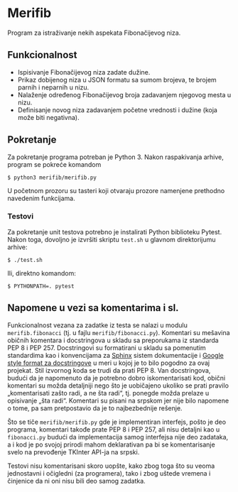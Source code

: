 # Merifib

Program za istraživanje nekih aspekata Fibonačijevog niza.

## Funkcionalnost

*  Ispisivanje Fibonačijevog niza zadate dužine.
*  Prikaz dobijenog niza u JSON formatu sa sumom brojeva, te brojem parnih i
   neparnih u nizu.
*  Nalaženje određenog Fibonačijevog broja zadavanjem njegovog mesta u nizu.
*  Definisanje novog niza zadavanjem početne vrednosti i dužine (koja može biti
   negativna).

## Pokretanje

Za pokretanje programa potreban je Python 3.  Nakon raspakivanja arhive,
program se pokreće komandom
```
$ python3 merifib/merifib.py
```
U početnom prozoru su tasteri koji otvaraju prozore namenjene prethodno
navedenim funkcijama.

### Testovi

Za pokretanje unit testova potrebno je instalirati Python biblioteku Pytest.
Nakon toga, dovoljno je izvršiti skriptu ``test.sh`` u glavnom direktorijumu
arhive:
```
$ ./test.sh
```
Ili, direktno komandom:
```
$ PYTHONPATH=. pytest
```
## Napomene u vezi sa komentarima i sl.

Funkcionalnost vezana za zadatke iz testa se nalazi u modulu
`merifib.fibonacci` (tj. u fajlu `merifib/fibonacci.py`).  Komentari su
mešavina običnih komentara i docstringova u skladu sa preporukama iz standarda
PEP 8 i PEP 257.  Docstringovi su formatirani u skladu sa pomenutim standardima
kao i konvencijama za [Sphinx](http://www.sphinx-doc.org/en/stable/) sistem
dokumentacije i [Google style format za
docstringove](http://www.sphinx-doc.org/en/stable/ext/example_google.html) u
meri u kojoj je to bilo pogodno za ovaj projekat.  Stil izvornog koda se trudi
da prati PEP 8.  Van docstringova, budući da je napomenuto da je potrebno dobro
iskomentarisati kod, obični komentari su možda detaljniji nego što je
uobičajeno ukoliko se prati pravilo „komentarisati zašto radi, a ne šta radi“,
tj. ponegde možda prelaze u opisivanje „šta radi“.  Komentari su pisani na
srpskom jer nije bilo napomene o tome, pa sam pretpostavio da je to
najbezbednije rešenje.

Što se tiče `merifib/merifib.py` gde je implementiran interfejs, pošto je deo
programa, komentari takođe prate PEP 8 i PEP 257, ali nisu detaljni kao u
`fibonacci.py` budući da implementacija samog interfejsa nije deo zadataka, a
i kod je po svojoj prirodi mahom deklarativan pa bi se komentarisanje svelo
na prevođenje TKInter API-ja na srpski.

Testovi nisu komentarisani skoro uopšte, kako zbog toga što su veoma jednostavni
i očigledni (za programera), tako i zbog uštede vremena i činjenice da ni oni
nisu bili deo samog zadatka.
